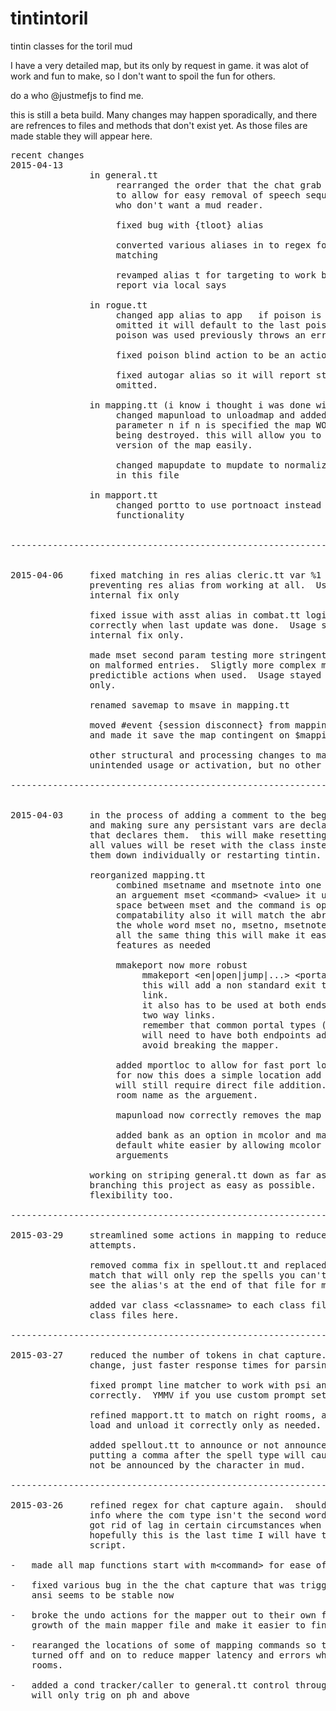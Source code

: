 # tintintoril
tintin classes for the toril mud

I have a very detailed map, but its only by request in game.
it was alot of work and fun to make, so I don't want to spoil the fun for others.

do a who @justmefjs to find me.

this is still a beta build.  Many changes may happen sporadically,
and there are refrences to files and methods that don't exist yet.
As those files are made stable they will appear here.
<pre>
recent changes
2015-04-13
               in general.tt
                    rearranged the order that the chat grab trigger executes
                    to allow for easy removal of speech sequences by people
                    who don't want a mud reader.
               
                    fixed bug with {tloot} alias
               
                    converted various aliases in to regex for more predictable 
                    matching
                    
                    revamped alias t<digit> for targeting to work better and
                    report via local says

               in rogue.tt
                    changed app alias to app <wep> <poison> if poison is
                    omitted it will default to the last poison used.  if no other
                    poison was used previously throws an error.
                    
                    fixed poison blind action to be an action INSTEAD OF AN ALIAS
                    
                    fixed autogar alias so it will report status when param is
                    omitted.
               
               in mapping.tt (i know i thought i was done with it too)
                    changed mapunload to unloadmap and added the optional 
                    parameter n if n is specified the map WONT be saved before 
                    being destroyed. this will allow you to revert to a previous
                    version of the map easily.
                    
                    changed mapupdate to mupdate to normalize commands contained
                    in this file
                    
               in mapport.tt
                    changed portto to use portnoact instead of duplicating the
                    functionality


----------------------------------------------------------------------------------


2015-04-06     fixed matching in res alias cleric.tt var %1 to %2.  Was
               preventing res alias from working at all.  Usage stayed the same
               internal fix only
               
               fixed issue with asst alias in combat.tt logic was not set
               correctly when last update was done.  Usage stayed the same
               internal fix only.
               
               made mset second param testing more stringent to prevent triggering
               on malformed entries.  Sligtly more complex matcthing, but more
               predictible actions when used.  Usage stayed the same internal fix
               only.
               
               renamed savemap to msave in mapping.tt
               
               moved #event &#123;session disconnect&#125; from mapping.tt to general.tt
               and made it save the map contingent on $mapping being true
               
               other structural and processing changes to mapping.tt to prevent
               unintended usage or activation, but no other changes to commands.

----------------------------------------------------------------------------------


2015-04-03     in the process of adding a comment to the begining of each file,
               and making sure any persistant vars are declared in the class file
               that declares them.  this will make resetting classes easier as
               all values will be reset with the class instead of having to hunt
               them down individually or restarting tintin.

               reorganized mapping.tt
                    combined msetname and msetnote into one alias mset that takes
                    an arguement mset &#60;command&#62; &#60;value&#62; it uses regex so the
                    space between mset and the command is optional for backwards
                    compatability also it will match the abreviated arguement or 
                    the whole word mset no, msetno, msetnote, and msetnote are
                    all the same thing this will make it easier to add other map
                    features as needed
                    
                    mmakeport now more robust
                         mmakeport &#60;en|open|jump|...&#62; &#60;portalname&#62; &#60;room to link&#62;
                         this will add a non standard exit to a room as a one way
                         link.
                         it also has to be used at both ends of the portal for
                         two way links.
                         remember that common portal types (portal, well, hole)
                         will need to have both endpoints added to mapport to
                         avoid breaking the mapper.
                    
                    added mportloc to allow for fast port locations to the file
                    for now this does a simple location add and more complex locs
                    will still require direct file addition.  it expects the full
                    room name as the arguement.
                    
                    mapunload now correctly removes the map name from the variable
                    
                    added bank as an option in mcolor and made setting a room to
                    default white easier by allowing mcolor to be called with out
                    arguements
                    
               working on striping general.tt down as far as possible to make 
               branching this project as easy as possible.  more files, but more
               flexibility too.

----------------------------------------------------------------------------------

2015-03-29     streamlined some actions in mapping to reduce the number of match
               attempts.
					
               removed comma fix in spellout.tt and replaced with a per class					
               match that will only rep the spells you can't cast with that class					
               see the alias's at the end of that file for more information
						
               added var class &#60;classname&#62; to each class file and included the					
               class files here.

----------------------------------------------------------------------------------

2015-03-27     reduced the number of tokens in chat capture.  no real functional					
               change, just faster response times for parsing.
										
               fixed prompt line matcher to work with psi and other classes 					
               correctly.  YMMV if you use custom prompt setups.
					
               refined mapport.tt to match on right rooms, and made the mapping.tt					
               load and unload it correctly only as needed.
					
               added spellout.tt to announce or not announce when effects expire					
               putting a comma after the spell type will cause it to display but					
               not be announced by the character in mud.

----------------------------------------------------------------------------------

2015-03-26     refined regex for chat capture again.  should not cap room or other					
               info where the com type isn't the second word on the line.  also					
               got rid of lag in certain circumstances when ansi was involved.					
               hopefully this is the last time I will have to visit this line of					
               script.

-	made all map functions start with m&#60;command&#62; for ease of tracking and use

-	fixed various bug in the the chat capture that was triggering on all lines with
	ansi seems to be stable now
	
-	broke the undo actions for the mapper out to their own file to prevent unwieldy
	growth of the main mapper file and make it easier to find them when looking.

-	rearanged the locations of some of mapping commands so that mapport.tt could be
	turned off and on to reduce mapper latency and errors when walking through port
	rooms.

-	added a cond tracker/caller to general.tt control through tracker (on/off).
	will only trig on ph and above
</pre>
